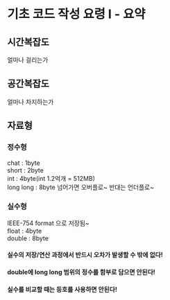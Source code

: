 # 기초 코드 작성 요령 I - 요약
## 시간복잡도
얼마나 걸리는가
## 공간복잡도
얼마나 차지하는가
## 자료형
### 정수형
chat : 1byte  
short : 2byte  
int : 4byte(int 1.2억개 = 512MB)  
long long : 8byte 
넘어가면 오버플로~ 반대는 언더플로~
### 실수형
IEEE-754 format 으로 저장됨~  
float : 4byte  
double : 8byte  
#### 실수의 저장/연산 과정에서 반드시 오차가 발생할 수 밖에 없다!
#### double에 long long 범위의 정수를 함부로 담으면 안된다!
#### 실수를 비교할 때는 등호를 사용하면 안된다!